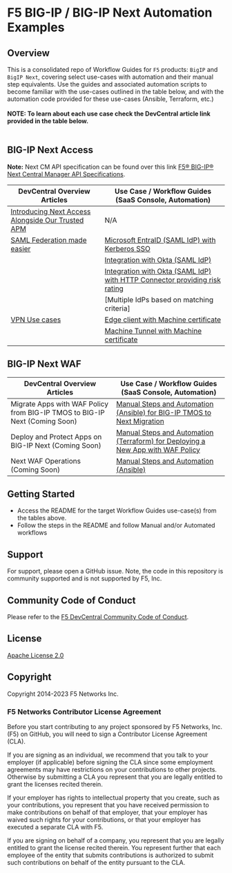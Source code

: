 # F5 BIG-IP / BIG-IP Next Automation Examples

## Overview

This is a consolidated repo of Workflow Guides for `F5` products: `BigIP` and `BigIP Next`, covering select use-cases with automation and their manual step equivalents. Use the guides and associated automation scripts to become familiar with the use-cases outlined in the table below, and with the automation code provided for these use-cases (Ansible, Terraform, etc.) </br>
</br>
**NOTE: To learn about each use case check the DevCentral article link provided in the table below.** </br>
</br>

## BIG-IP Next Access

**Note:** Next CM API specification can be found over this link [F5® BIG-IP® Next Central Manager API Specifications](https://clouddocs.f5.com/products/bigip-next/mgmt-api/latest/ApiReferences/bigip_public_api_ref/r_openapi-next.html). 


  | **DevCentral Overview Articles**     | **Use Case / Workflow Guides (SaaS Console, Automation)**                      |
  | ------------------------------------ | ------------------------------------------------------------------------------ |
  |[Introducing Next Access Alongside Our Trusted APM](https://community.f5.com/kb/big-ip-next-academytkb-board/big-ip-next-access-introducing-next-access-alongside-our-trusted-apm/328828)                                      |            N/A                                                                    |
  | [SAML Federation made easier](https://community.f5.com/kb/big-ip-next-academytkb-board/big-ip-next-access-saml-federation-made-easier/329007) | [Microsoft EntraID (SAML IdP) with Kerberos SSO](https://github.com/f5devcentral/bigip_automation_examples/tree/main/bigip/bigip_next/next_access/saml-federation/MicrosoftEntra%20ID-IdP-KerberosSSO) |
  |   | [Integration with Okta (SAML IdP)](https://github.com/f5devcentral/bigip_automation_examples/tree/main/bigip/bigip_next/next_access/saml-federation/okta-IdP) |
  |   | [Integration with Okta (SAML IdP) with HTTP Connector providing risk rating](https://github.com/f5devcentral/bigip_automation_examples/tree/main/bigip/bigip_next/next_access/saml-federation/okta-IdP-http-connector) |
  |   | [Multiple IdPs based on matching criteria] |
  | [VPN Use cases](https://community.f5.com/kb/BIG-IP-Next-Academytkb-board/big-ip-next-access-five-minutes-vpn-setup/330291)  | [Edge client with Machine certificate](https://github.com/f5devcentral/bigip_automation_examples/tree/main/bigip/bigip_next/next_access/vpn/edgeclient-certauth) |
  |   | [Machine Tunnel with Machine certificate](https://github.com/f5devcentral/bigip_automation_examples/tree/main/bigip/bigip_next/next_access/vpn/machinetunnel-certauth) |
  
  
## BIG-IP Next WAF

  | **DevCentral Overview Articles**     | **Use Case / Workflow Guides (SaaS Console, Automation)**                      |
  | ------------------------------------ | ------------------------------------------------------------------------------ |
  |Migrate Apps with WAF Policy from BIG-IP TMOS to BIG-IP Next (Coming Soon) | [Manual Steps and Automation (Ansible) for BIG-IP TMOS to Next Migration](https://github.com/f5devcentral/bigip_automation_examples/tree/main/bigip/bigip_next/security/migrate-from-tmos) |
  |Deploy and Protect Apps on BIG-IP Next (Coming Soon) | [Manual Steps and Automation (Terraform) for Deploying a New App with WAF Policy](https://github.com/f5devcentral/bigip_automation_examples/tree/main/bigip/bigip_next/security/deploy-with-new-next-waf) |
  |Next WAF Operations (Coming Soon) |  [Manual Steps and Automation (Ansible)](https://github.com/f5devcentral/bigip_automation_examples/blob/main/bigip/bigip_next/security/operations/Readme.md) |
  
## Getting Started

* Access the README for the target Workflow Guides use-case(s) from the tables above.
* Follow the steps in the README and follow Manual and/or Automated workflows


## Support

For support, please open a GitHub issue.  Note, the code in this repository is community supported and is not supported by F5, Inc.  

## Community Code of Conduct

Please refer to the [F5 DevCentral Community Code of Conduct](code_of_conduct.md).

## License

[Apache License 2.0](LICENSE)

## Copyright

Copyright 2014-2023 F5 Networks Inc.

### F5 Networks Contributor License Agreement

Before you start contributing to any project sponsored by F5 Networks, Inc. (F5) on GitHub, you will need to sign a Contributor License Agreement (CLA).

If you are signing as an individual, we recommend that you talk to your employer (if applicable) before signing the CLA since some employment agreements may have restrictions on your contributions to other projects.
Otherwise by submitting a CLA you represent that you are legally entitled to grant the licenses recited therein.

If your employer has rights to intellectual property that you create, such as your contributions, you represent that you have received permission to make contributions on behalf of that employer, that your employer has waived such rights for your contributions, or that your employer has executed a separate CLA with F5.

If you are signing on behalf of a company, you represent that you are legally entitled to grant the license recited therein.
You represent further that each employee of the entity that submits contributions is authorized to submit such contributions on behalf of the entity pursuant to the CLA.
